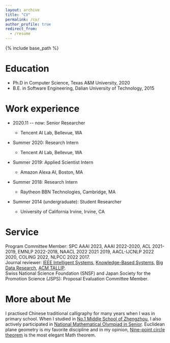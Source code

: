 ```yaml
---
layout: archive
title: "CV"
permalink: /cv/
author_profile: true
redirect_from:
  - /resume
---
```


{% include base_path %}

Education
======
* Ph.D in Computer Science, Texas A&M University, 2020
* B.E. in Software Engineering, Dalian University of Technology, 2015


Work experience
======
* 2020.11 -- now: Senior Researcher
  * Tencent AI Lab, Bellevue, WA

* Summer 2020: Research Intern
  * Tencent AI Lab, Bellevue, WA

* Summer 2019: Applied Scientist Intern
  * Amazon Alexa AI, Boston, MA

* Summer 2018: Research Intern
  * Raytheon BBN Technologies, Cambridge, MA

* Summer 2014 (undergraduate): Student Researcher
  * University of California Irvine, Irvine, CA

Service
======
Program Committee Member: SPC AAAI 2023, AAAI 2022-2020, ACL 2021-2019, EMNLP 2022-2018, NAACL 2022 2021 2019, AACL-IJCNLP 2022 2020, COLING 2022, NLPCC 2022 2017.
<br>
Journal reviewer: <a href="https://ieeexplore.ieee.org/xpl/RecentIssue.jsp?punumber=6979">IEEE Intelligent Systems</a>, <a href="https://www.journals.elsevier.com/knowledge-based-systems">Knowledge-Based Systems</a>, <a href="https://www.journals.elsevier.com/big-data-research">Big Data Research</a>, <a href="https://dl.acm.org/journal/tallip">ACM TALLIP</a>. 
<br>
Swiss National Science Foundation (SNSF) and Japan Society for the Promotion Science (JSPS): Proposal Evaluation Committee Member.


More about Me
======
I practised Chinese traditional calligraphy for many years when I was in primary school. 
When I studied in <a href="http://www.zzyz.com.cn/">No.1 Middle School of Zhengzhou</a>, I also actively participated in <a href="http://en.wikipedia.org/wiki/List_of_mathematics_competitions">National Mathematical Olympiad in Senior</a>. Euclidean plane geometry is my favorite discipline and in my opinion, <a href="http://en.wikipedia.org/wiki/Nine-point_circle">Nine-point circle theorem</a> is the most elegant Math theorem.